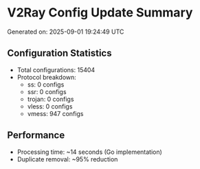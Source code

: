# V2Ray Config Update Summary
Generated on: 2025-09-01 19:24:49 UTC

## Configuration Statistics
- Total configurations: 15404
- Protocol breakdown:
  - ss: 0 configs
  - ssr: 0 configs
  - trojan: 0 configs
  - vless: 0 configs
  - vmess: 947 configs

## Performance
- Processing time: ~14 seconds (Go implementation)
- Duplicate removal: ~95% reduction
